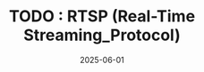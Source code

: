---
title: "TODO : RTSP (Real-Time Streaming_Protocol)"
excerpt: ""

categories:
  - Streaming_Protocol

toc: false
toc_sticky: false

date: 2025-06-01
last_modified_at: 2025-06-01
---
